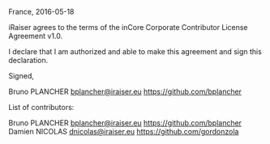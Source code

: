 France, 2016-05-18

iRaiser agrees to the terms of the inCore Corporate Contributor License
Agreement v1.0.

I declare that I am authorized and able to make this agreement and sign this
declaration.

Signed,

Bruno PLANCHER bplancher@iraiser.eu https://github.com/bplancher

List of contributors:

Bruno PLANCHER bplancher@iraiser.eu https://github.com/bplancher
Damien NICOLAS dnicolas@iraiser.eu https://github.com/gordonzola

